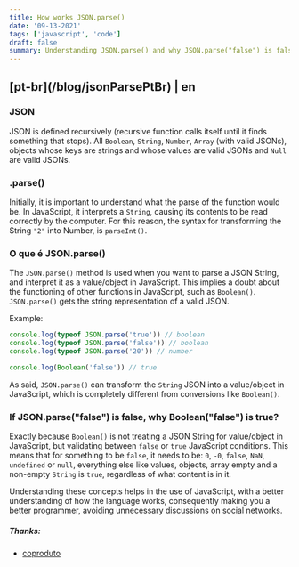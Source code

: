 ```yaml
---
title: How works JSON.parse()
date: '09-13-2021'
tags: ['javascript', 'code']
draft: false
summary: Understanding JSON.parse() and why JSON.parse("false") is false and Boolean("false") is true
---
```


<h2>[pt-br](/blog/jsonParsePtBr) | en</h2>

### JSON

JSON is defined recursively (recursive function calls itself until it finds something that stops). All `Boolean`, `String`, `Number`, `Array` (with valid JSONs), objects whose keys are strings and whose values ​​are valid JSONs and `Null` are valid JSONs.

### .parse()

Initially, it is important to understand what the parse of the function would be. In JavaScript, it interprets a `String`, causing its contents to be read correctly by the computer.
For this reason, the syntax for transforming the String `"2"` into Number, is `parseInt()`.

### O que é JSON.parse()

The `JSON.parse()` method is used when you want to parse a JSON String, and interpret it as a value/object in JavaScript. This implies a doubt about the functioning of other functions in JavaScript, such as `Boolean()`. `JSON.parse()` gets the string representation of a valid JSON.

Example:

```javascript
console.log(typeof JSON.parse('true')) // boolean
console.log(typeof JSON.parse('false')) // boolean
console.log(typeof JSON.parse('20')) // number

console.log(Boolean('false')) // true
```

As said, `JSON.parse()` can transform the `String` JSON into a value/object in JavaScript, which is completely different from conversions like `Boolean()`.

### If JSON.parse("false") is false, why Boolean("false") is true?

Exactly because `Boolean()` is not treating a JSON String for value/object in JavaScript, but validating between `false` or `true` JavaScript conditions. This means that for something to be `false`, it needs to be: `0`, `-0`, `false`, `NaN`, `undefined` or `null`, everything else like values, objects, array empty and a non-empty `String` is `true`, regardless of what content is in it.

Understanding these concepts helps in the use of JavaScript, with a better understanding of how the language works, consequently making you a better programmer, avoiding unnecessary discussions on social networks.

##### Thanks:

- [coproduto](https://twitter.com/coproduto)
